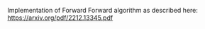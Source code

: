 Implementation of Forward Forward algorithm as described here:
https://arxiv.org/pdf/2212.13345.pdf
